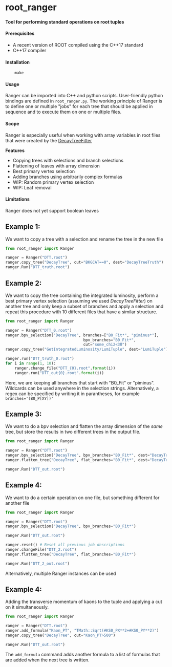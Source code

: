 # **root_ranger**
#### Tool for performing standard operations on root tuples

#### Prerequisites
* A recent version of ROOT compiled using the C++17 standard
* C++17 compiler

#### Installation 
```
    make
```
#### Usage
Ranger can be imported into C++ and python scripts. User-friendly python bindings are defined in `root_ranger.py`.
The working principle of Ranger is to define one or multiple "jobs" for each tree that should be applied in sequence and to execute them on one or multiple files.
#### Scope
Ranger is especially useful when working with array variables in root files that were 
created by the [DecayTreeFitter](https://twiki.cern.ch/twiki/bin/view/LHCb/DecayTreeFitter)

**Features**
* Copying trees with selections and branch selections
* Flattening of leaves with array dimension
* Best primary vertex selection
* Adding branches using arbitrarily complex formulas
* WIP: Random primary vertex selection 
* WIP: Leaf removal
#### Limitations
Ranger does not yet support boolean leaves
## Example 1:
We want to copy a tree with a selection and rename the tree in the new file
```python
from root_ranger import Ranger

ranger = Ranger("DTT.root")
ranger.copy_tree("DecayTree", cut="BKGCAT==0", dest="DecayTreeTruth")
ranger.Run("DTT_truth.root")
```
## Example 2:
We want to copy the tree containing the integrated luminosity, perform a best primary vertex selection (assuming we used *DecayTreeFitter*) on another tree and only keep a subset of branches and apply a selection and repeat this procedure with 10 different files that have a similar structure.
```python
from root_ranger import Ranger

ranger = Ranger("DTT_0.root")
ranger.bpv_selection("DecayTree", branches=["B0_Fit*", "piminus*"], 
                                  bpv_branches="B0_Fit*",
                                  cut="some_chi2<30")
ranger.copy_tree("GetIntegratedLuminosity/LumiTuple", dest="LumiTuple")

ranger.run("DTT_truth_0.root")
for i in range(1, 10):
    ranger.change_file("DTT_{0}.root".format(i))
    ranger.run("DTT_out{0}.root".format(i))
```
Here, we are keeping all branches that start with "B0_Fit" or "piminus". Wildcards can be used anywhere in the selection strings. Alternatively, a regex can be specified by writing it in parantheses, for example `branches='(B0_P[XY])'`
## Example 3:
We want to do a bpv selection and flatten the array dimension of the *same*
tree, but store the results in two different trees in the output file.
```python
from root_ranger import Ranger

ranger = Ranger("DTT.root")
ranger.bpv_selection("DecayTree", bpv_branches="B0_Fit*", dest="DecayTree_bpv")
ranger.flatten_tree("DecayTree", flat_branches="B0_Fit*", dest="DecayTree_flat")

ranger.Run("DTT_out.root")
```
## Example 4:
We want to do a certain operation on one file, but something different for another file
```python
from root_ranger import Ranger

ranger = Ranger("DTT.root")
ranger.bpv_selection("DecayTree", bpv_branches="B0_Fit*")

ranger.Run("DTT_out.root")

ranger.reset() # Reset all previous job descriptions
ranger.changeFile("DTT_2.root")
ranger.flatten_tree("DecayTree", flat_branches="B0_Fit*")

ranger.Run("DTT_2_out.root")
```
Alternatively, multiple Ranger instances can be used
## Example 4:
Adding the transverse momentum of kaons to the tuple and applying a cut on it simultaneously. 
```python
from root_ranger import Ranger

ranger = Ranger("DTT.root")
ranger.add_formula("Kaon_PT", "TMath::Sqrt(#KS0_PX**2+#KS0_PY**2)")
ranger.copy_tree("DecayTree", cut="Kaon_PT>500") 

ranger.Run("DTT_out.root")
```
The `add_formula` command adds another formula to a list of formulas 
that are added when the next tree is written.
